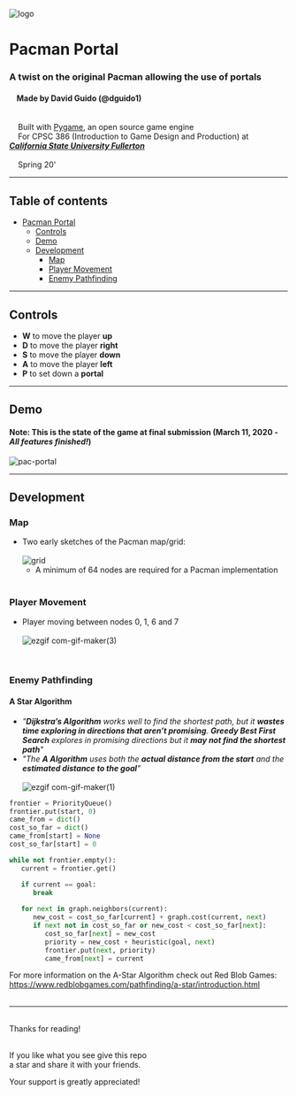 
![logo](https://user-images.githubusercontent.com/47490318/134833056-d6ec6eac-8ae2-4772-b731-7140d8325937.png)
# Pacman Portal
  
### A twist on the original Pacman allowing the use of portals

#### &nbsp;&nbsp;&nbsp;&nbsp;Made by David Guido (@dguido1)
<br/>&nbsp;&nbsp;&nbsp;&nbsp;Built with [Pygame](https://www.pygame.org/news), an open source game engine
<br> &nbsp;&nbsp;&nbsp;&nbsp;For CPSC 386 (Introduction to Game Design and Production) at [***California State University Fullerton***](http://www.fullerton.edu/)<br><br>&nbsp;&nbsp;&nbsp;&nbsp;Spring 20'

***

## Table of contents
- [Pacman Portal](#pacman-portal)
  - [Controls](#controls)
  - [Demo](#demo)
  - [Development](#development)
    - [Map](#map)
    - [Player Movement](#player-movement)
    - [Enemy Pathfinding](#enemy-pathfinding)

***

## Controls 
- **W** to move the player **up**
- **D** to move the player **right**
- **S** to move the player **down**
- **A** to move the player **left**
- **P** to set down a **portal**

***

## Demo

#### Note: This is the state of the game at final submission (March 11, 2020 - ***All features finished!***)

![pac-portal](https://user-images.githubusercontent.com/47490318/134831676-c563ef8b-3c11-473d-a37e-aca184fadb42.gif)
<br>

***

## Development

### Map
- Two early sketches of the Pacman map/grid: <br><br>
![grid](https://user-images.githubusercontent.com/47490318/135906393-6550f25c-f04b-494d-b56e-d3592181a60b.png)
  - A minimum of 64 nodes are required for a Pacman implementation <br><br>

### Player Movement
- Player moving between nodes 0, 1, 6 and 7 <br><br>
![ezgif com-gif-maker(3)](https://user-images.githubusercontent.com/47490318/135908367-ad0e3bdc-87f3-44e1-9155-c7854bc42cce.gif)

<br>

### Enemy Pathfinding

#### A Star Algorithm

- *"**Dijkstra’s Algorithm** works well to find the shortest path, but it **wastes time exploring in directions that aren’t promising**. **Greedy Best First Search** explores in promising directions but it **may not find the shortest path**"*
- *"The **A Algorithm** uses both the **actual distance from the start** and the **estimated distance to the goal**"* <br><br>
  ![ezgif com-gif-maker(1)](https://user-images.githubusercontent.com/47490318/135904741-a4ecfdc6-30ff-4436-8410-332e43de57ec.gif) <br>

```python
frontier = PriorityQueue()
frontier.put(start, 0)
came_from = dict()
cost_so_far = dict()
came_from[start] = None
cost_so_far[start] = 0

while not frontier.empty():
   current = frontier.get()

   if current == goal:
      break
   
   for next in graph.neighbors(current):
      new_cost = cost_so_far[current] + graph.cost(current, next)
      if next not in cost_so_far or new_cost < cost_so_far[next]:
         cost_so_far[next] = new_cost
         priority = new_cost + heuristic(goal, next)
         frontier.put(next, priority)
         came_from[next] = current
```

For more information on the A-Star Algorithm check out Red Blob Games: <br> https://www.redblobgames.com/pathfinding/a-star/introduction.html <br><br>

***

<br/>
Thanks for reading!<br/><br/>
 
If you like what you see give this repo  
a star and share it with your friends.

Your support is greatly appreciated!<br/><br/>

<br/><br/>
